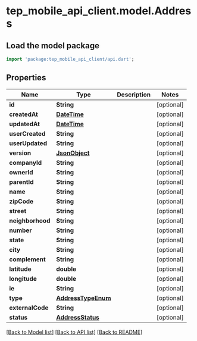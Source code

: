 # tep_mobile_api_client.model.Address

## Load the model package
```dart
import 'package:tep_mobile_api_client/api.dart';
```

## Properties
Name | Type | Description | Notes
------------ | ------------- | ------------- | -------------
**id** | **String** |  | [optional] 
**createdAt** | [**DateTime**](DateTime.md) |  | [optional] 
**updatedAt** | [**DateTime**](DateTime.md) |  | [optional] 
**userCreated** | **String** |  | [optional] 
**userUpdated** | **String** |  | [optional] 
**version** | [**JsonObject**](.md) |  | [optional] 
**companyId** | **String** |  | [optional] 
**ownerId** | **String** |  | [optional] 
**parentId** | **String** |  | [optional] 
**name** | **String** |  | [optional] 
**zipCode** | **String** |  | [optional] 
**street** | **String** |  | [optional] 
**neighborhood** | **String** |  | [optional] 
**number** | **String** |  | [optional] 
**state** | **String** |  | [optional] 
**city** | **String** |  | [optional] 
**complement** | **String** |  | [optional] 
**latitude** | **double** |  | [optional] 
**longitude** | **double** |  | [optional] 
**ie** | **String** |  | [optional] 
**type** | [**AddressTypeEnum**](AddressTypeEnum.md) |  | [optional] 
**externalCode** | **String** |  | [optional] 
**status** | [**AddressStatus**](AddressStatus.md) |  | [optional] 

[[Back to Model list]](../README.md#documentation-for-models) [[Back to API list]](../README.md#documentation-for-api-endpoints) [[Back to README]](../README.md)


